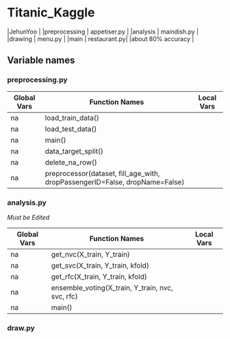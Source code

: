 # Titanic_Kaggle

|JehunYoo                     |
|preprocessing | appetiser.py |
|analysis      | maindish.py  |
|drawing       | menu.py      |
|main          | restaurant.py|
|about 80% accuracy           |

## Variable names

### preprocessing.py
|Global Vars|Function Names   |Local Vars|
|-----------|-----------------|----------|
|na         |load_train_data()|          |
|na         |load_test_data() |          |
|na         |main()           |          |
|na         |data_target_split()|        |
|na         |delete_na_row()  |          |
|na         |preprocessor(dataset, fill_age_with, dropPassengerID=False, dropName=False)  |          |




### analysis.py

_Must be Edited_

|Global Vars|Function Names   |Local Vars|
|-----------|-----------------|----------|
|na         |get_nvc(X_train, Y_train)|          |
|na         |get_svc(X_train, Y_train, kfold) |          |
|na         |get_rfc(X_train, Y_train, kfold)           |          |
|na         |ensemble_voting(X_train, Y_train, nvc, svc, rfc)|        |
|na         |main()  |          |


### draw.py
